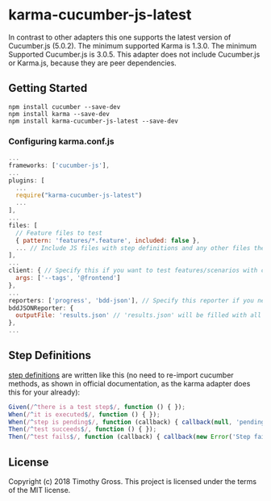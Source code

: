 # karma-cucumber-js-latest

In contrast to other adapters this one supports the latest version of Cucumber.js (5.0.2). The minimum supported Karma is 1.3.0. The minimum Supported Cucumber.js is 3.0.5. This adapter does not include Cucumber.js or Karma.js, because they are peer dependencies.

## Getting Started

```Shell
npm install cucumber --save-dev
npm install karma --save-dev
npm install karma-cucumber-js-latest --save-dev
```

### Configuring karma.conf.js

```JavaScript
...
frameworks: ['cucumber-js'],
...
plugins: [
  ...
  require("karma-cucumber-js-latest")
  ...
],
...
files: [
  // Feature files to test
  { pattern: 'features/*.feature', included: false },
  ... // Include JS files with step definitions and any other files they require
],
...
client: { // Specify this if you want to test features/scenarios with certain tags only [Feature/Scenario Tags](https://docs.cucumber.io/cucumber/api/#tags)
  args: ['--tags', '@frontend']
},
...
reporters: ['progress', 'bdd-json'], // Specify this reporter if you need to integrate the test results into living documentation
bddJSONReporter: {
  outputFile: 'results.json' // 'results.json' will be filled with all scenarios test results
},
...
```

## Step Definitions

[step definitions](https://github.com/cucumber/cucumber-js/blob/master/docs/support_files/step_definitions.md) are written like this (no need to re-import cucumber methods, as shown in official documentation, as the karma adapter does this for your already):

```JavaScript
Given(/^there is a test step$/, function () { });
When(/^it is executed$/, function () { });
When(/^step is pending$/, function (callback) { callback(null, 'pending'); });
Then(/^test succeeds$/, function () { });
Then(/^test fails$/, function (callback) { callback(new Error('Step failed')); });
```

## License
Copyright (c) 2018 Timothy Gross.
This project is licensed under the terms of the MIT license.
